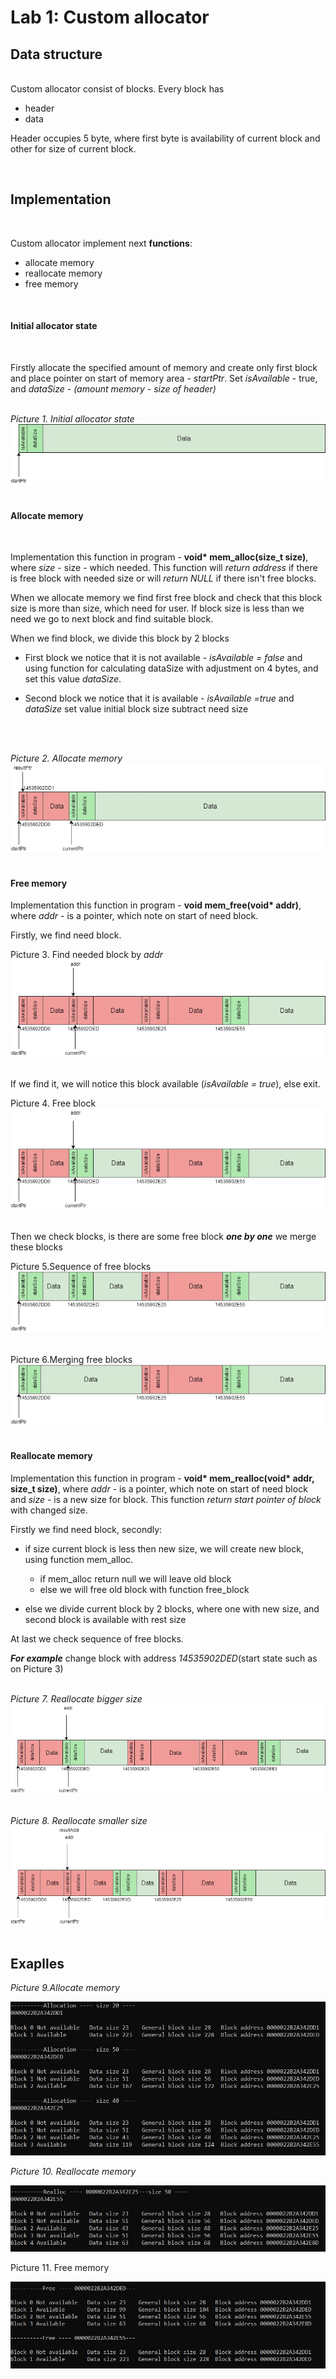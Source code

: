 # Lab 1: Custom allocator

## **Data structure**
<br>
Custom allocator consist of blocks. Every block has

- header
- data

Header occupies 5 byte, where first byte is availability of current block
and other for size of current block.

<br>

## **Implementation**
<br>

Custom allocator implement next **functions**:

- allocate memory
- reallocate memory
- free memory

<br>


#### **Initial allocator state**
<br>

Firstly allocate the specified amount of memory and create only first block
and place pointer on start of memory area - *startPtr*. Set *isAvailable* - true,
and *dataSize* - *(amount memory - size of header)*
<br>
<br>

*Picture 1. Initial allocator state*
![initial State](./img/initialState.jpg)
<br>
<br>

#### **Allocate memory**
<br>


Implementation this function in program -  __void* mem_alloc(size_t size)__, where *size* - 
size - which needed. This function will *return address* if there is free block with needed 
size or will *return NULL* if there isn't free blocks.

When we allocate memory we find first free block and check that this block size is more than
size, which need for user. If block size is less than we need we go to next block and find
suitable block.

When we find block, we divide this block by 2 blocks
<br>

- First block we notice that it is not available - *isAvailable = false* and 
using function for calculating dataSize with adjustment on 4 bytes, and set this value 
*dataSize*.

- Second block we notice that it is available - *isAvailable =true* and *dataSize* set 
value initial block size subtract need size
<br>
<br>

*Picture 2. Allocate memory*
![mem_alloc](./img/mem_alloc.jpg)
<br>
<br>


#### **Free memory**

Implementation this function in program - __void mem_free(void* addr)__, where *addr* - is a 
pointer, which note on start of need block.

Firstly, we find need block.

Picture 3. Find needed block by *addr*
![find_needed_block](./img/find_need_block.jpg)
<br>
<br>


If we find it, we will notice this block available (*isAvailable = true*), else exit.
<br>

Picture 4. Free block
![free_block](./img/free_block.jpg)
<br>
<br>


Then we check blocks, is there are some free block **_one by one_** we merge these blocks
<br>


Picture 5.Sequence of free blocks
![sequence_free_blocks](./img/sequence_free_blocks.jpg)
<br>
<br>


Picture 6.Merging free blocks
![merging_free_blocks](./img/merging_free_blocks.jpg)
<br>
<br>


#### **Reallocate memory**
Implementation this function in program - __void* mem_realloc(void* addr, size_t size)__, 
where *addr* - is a pointer, which note on start of need block and *size* - is a new size for 
block. This function *return start pointer of block* with changed size.

Firstly we find need block, secondly: 
* if size current block is less then new size, we will create new block, using function mem_alloc.
   
   - if mem_alloc return null we will leave old block
   - else we will free old block with function free_block

* else we divide current block by 2 blocks, where one with new size, and second block is available 
with rest size

At last we check sequence of free blocks.

**_For example_** change block with address *14535902DED*(start state such as on Picture 3)
<br>
<br>

*Picture 7. Reallocate bigger size*
![reallocate_bigger_size](./img/reallocate_bigger_size.jpg)
<br>
<br>


*Picture 8. Reallocate smaller size*
![reallocate_smaller_size](./img/reallocate_smaller_size.jpg)
<br>
<br>


## Exaplles


*Picture 9.Allocate memory*


![allocate](./img/allocation.jpg)



*Picture 10. Reallocate memory*


![reallocate](./img/reallocation.jpg)


Picture 11. Free memory


![free](./img/free.jpg)

